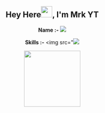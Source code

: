 <div align="center">
<h2>Hey Here<img src="https://github.com/Mo-Tech-MRK-YT/Mo-Tech-MRK-YT/blob/main/gifs/Hi.gif" width="30px">, I'm Mrk YT</h2>

<div align="center" width="50">



**Name :-** <img src="https://badgen.net/badge/Mrk/YT/FF33FF?icon=awesome&labelColor=0080FF"></a>

**Skills :-** <img src="<img src="https://badgen.net/badge/Skills/☑️/purple?icon=terminal&labelColor=red"></a>


<img src="https://telegra.ph/file/9e831d15da94deb56ef4c.jpg" width="150" height="150"><br>
